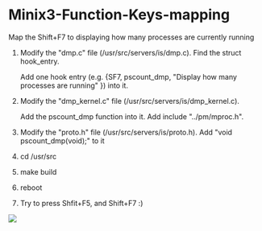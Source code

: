 # Minix3-Function-Keys-mapping
Map the Shift+F7 to displaying how many processes are currently running

  1. Modify the "dmp.c" file (/usr/src/servers/is/dmp.c). Find the struct hook_entry.
  
     Add one hook entry (e.g. {SF7, pscount\_dmp, "Display how many processes are running" }) into it.


  2. Modify the "dmp_kernel.c" file (/usr/src/servers/is/dmp_kernel.c).
    
     Add the pscount\_dmp function into it. Add include "../pm/mproc.h".

  3. Modify the "proto.h" file (/usr/src/servers/is/proto.h). Add "void pscount_dmp(void);" to it
  4. cd /usr/src
  5. make build
  6. reboot
  7. Try to press Shfit+F5, and Shift+F7 :)
     
![](http://b.picphotos.baidu.com/album/s%3D1100%3Bq%3D90/sign=a86cddab364e251fe6f7e0f997b6f266/b3fb43166d224f4ac9fc0c820ff790529822d13e.jpg)
